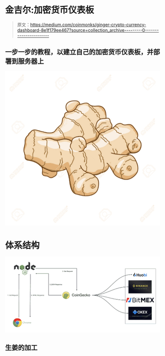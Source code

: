# 金吉尔:加密货币仪表板

> 原文：<https://medium.com/coinmonks/ginger-crypto-currency-dashboard-8e1f179ee467?source=collection_archive---------0----------------------->

## 一步一步的教程，以建立自己的加密货币仪表板，并部署到服务器上

![](img/2c08d5d250342bb15608551b4b8e89e2.png)

# 体系结构

![](img/6a91ea9ed6c56a7d26c7c253cffcbc1c.png)

## 生姜的加工